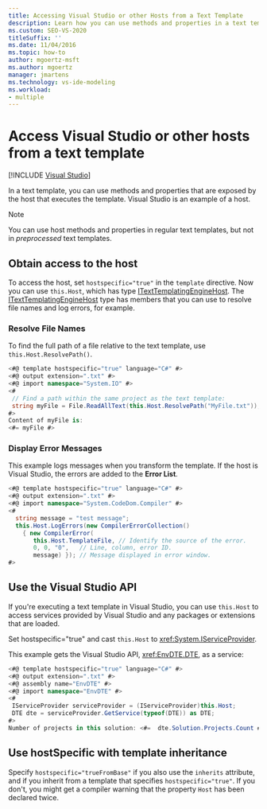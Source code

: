 ```yaml
---
title: Accessing Visual Studio or other Hosts from a Text Template
description: Learn how you can use methods and properties in a text template that are exposed by the host that executes the template.
ms.custom: SEO-VS-2020
titleSuffix: ''
ms.date: 11/04/2016
ms.topic: how-to
author: mgoertz-msft
ms.author: mgoertz
manager: jmartens
ms.technology: vs-ide-modeling
ms.workload:
- multiple
---
```

# Access Visual Studio or other hosts from a text template

 [!INCLUDE [Visual Studio](~/includes/applies-to-version/vs-not-mac.md)]

In a text template, you can use methods and properties that are exposed by the host that executes the template. Visual Studio is an example of a host.

> [!NOTE]
> You can use host methods and properties in regular text templates, but not in *preprocessed* text templates.

## Obtain access to the host

To access the host, set `hostspecific="true"` in the `template` directive. Now you can use `this.Host`, which has type [ITextTemplatingEngineHost](/previous-versions/visualstudio/visual-studio-2012/bb126505(v=vs.110)). The [ITextTemplatingEngineHost](/previous-versions/visualstudio/visual-studio-2012/bb126505(v=vs.110)) type has members that you can use to resolve file names and log errors, for example.

### Resolve File Names

To find the full path of a file relative to the text template, use `this.Host.ResolvePath()`.

```csharp
<#@ template hostspecific="true" language="C#" #>
<#@ output extension=".txt" #>
<#@ import namespace="System.IO" #>
<#
 // Find a path within the same project as the text template:
 string myFile = File.ReadAllText(this.Host.ResolvePath("MyFile.txt"));
#>
Content of myFile is:
<#= myFile #>
```

### Display Error Messages

This example logs messages when you transform the template. If the host is Visual Studio, the errors are added to the **Error List**.

```csharp
<#@ template hostspecific="true" language="C#" #>
<#@ output extension=".txt" #>
<#@ import namespace="System.CodeDom.Compiler" #>
<#
  string message = "test message";
  this.Host.LogErrors(new CompilerErrorCollection()
    { new CompilerError(
       this.Host.TemplateFile, // Identify the source of the error.
       0, 0, "0",   // Line, column, error ID.
       message) }); // Message displayed in error window.
#>
```

## Use the Visual Studio API

If you're executing a text template in Visual Studio, you can use `this.Host` to access services provided by Visual Studio and any packages or extensions that are loaded.

Set hostspecific="true" and cast `this.Host` to <xref:System.IServiceProvider>.

This example gets the Visual Studio API, <xref:EnvDTE.DTE>, as a service:

```csharp
<#@ template hostspecific="true" language="C#" #>
<#@ output extension=".txt" #>
<#@ assembly name="EnvDTE" #>
<#@ import namespace="EnvDTE" #>
<#
 IServiceProvider serviceProvider = (IServiceProvider)this.Host;
 DTE dte = serviceProvider.GetService(typeof(DTE)) as DTE;
#>
Number of projects in this solution: <#=  dte.Solution.Projects.Count #>
```

## Use hostSpecific with template inheritance

Specify `hostspecific="trueFromBase"` if you also use the `inherits` attribute, and if you inherit from a template that specifies `hostspecific="true"`. If you don't, you might get a compiler warning that the property `Host` has been declared twice.
